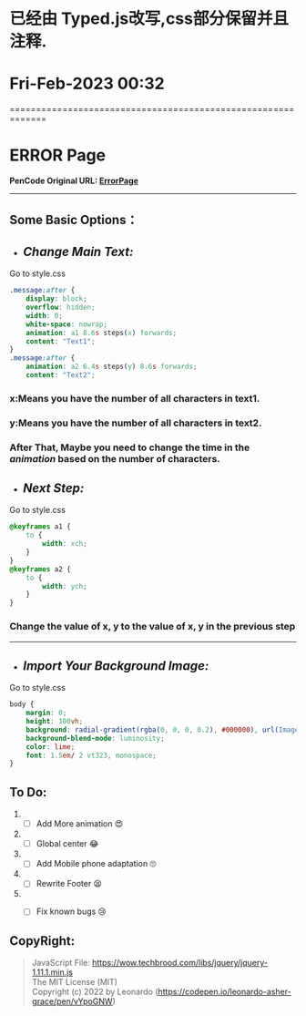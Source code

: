 # 已经由 Typed.js改写,css部分保留并且注释.  
# Fri-Feb-2023 00:32  






=============================================================
# ERROR Page
 **PenCode Original URL: [ErrorPage](https://codepen.io/leonardo-asher-grace/pen/vYpoGNW)**

 ---
## **Some Basic Options：**
- ## *Change Main Text:*
Go to style.css
```css
.message:after {
    display: block;
    overflow: hidden;
    width: 0;
    white-space: nowrap;
    animation: a1 8.6s steps(x) forwards;
    content: "Text1";
}
.message:after {
    animation: a2 6.4s steps(y) 8.6s forwards;
    content: "Text2";
```
### x:**Means you have the number of all characters in text1.**
### y:**Means you have the number of all characters in text2.**  
### After That, **Maybe you need to change the time in the *animation* based on the number of characters.**
- ## *Next Step:*
Go to style.css
```css
@keyframes a1 {
    to {
        width: xch;
    }
}
@keyframes a2 {
    to {
        width: ych;
    }
}
```
### **Change the value of x, y to the value of x, y in the previous step**
---
- ## *Import Your Background Image:*
Go to style.css
```css
body {
    margin: 0;
    height: 100vh;
    background: radial-gradient(rgba(0, 0, 0, 0.2), #000000), url(Image URL) 50%/cover no-repeat #000;
    background-blend-mode: luminosity;
    color: lime;
    font: 1.5em/ 2 vt323, monospace;
}
```

## **To Do:**
1. - [ ] Add More animation 😍
2. - [ ] Global center 😂
3. - [ ] Add Mobile phone adaptation 🙄
4. - [ ] Rewrite Footer 😫
5. - [ ] Fix known bugs 😢


## **CopyRight:**
> JavaScript File: https://wow.techbrood.com/libs/jquery/jquery-1.11.1.min.js  
> The MIT License (MIT)  
 >Copyright (c) 2022 by Leonardo (https://codepen.io/leonardo-asher-grace/pen/vYpoGNW)
